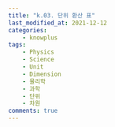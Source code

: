 ```yaml
---
title: "k.03. 단위 환산 표"
last_modified_at: 2021-12-12
categories:
    - knowplus
tags:
    - Physics
    - Science
    - Unit
    - Dimension
    - 물리학
    - 과학
    - 단위
    - 차원
comments: true
---
```


